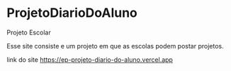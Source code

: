 # ProjetoDiarioDoAluno
Projeto Escolar

Esse site consiste e um projeto em que as escolas podem postar
projetos.


link do site https://ep-projeto-diario-do-aluno.vercel.app



